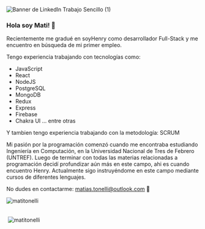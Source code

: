 ![Banner de LinkedIn Trabajo Sencillo (1)](https://user-images.githubusercontent.com/85004434/200672629-329893bc-3bb3-4a9c-a7d1-4d4c3f493189.gif)

### Hola soy Mati! 👋
Recientemente me gradué en soyHenry como desarrollador Full-Stack y me encuentro en búsqueda de mi primer empleo. 

Tengo experiencia trabajando con tecnologías como:
- JavaScript
- React
- NodeJS
- PostgreSQL
- MongoDB
- Redux
- Express
- Firebase
- Chakra UI
 ... entre otras

Y tambien tengo experiencia trabajando con la metodología: SCRUM

Mi pasión por la programación comenzó cuando me encontraba estudiando Ingeniería en Computación, en la Universidad Nacional de Tres de Febrero (UNTREF). Luego de terminar con todas las materias relacionadas a programación decidí profundizar aún más en este campo, ahi es cuando encuentro Henry.
Actualmente sigo instruyéndome en este campo mediante cursos de diferentes lenguajes.

No dudes en contactarme: 
matias.tonelli@outlook.com 📩
<p><img align="left" src="https://github-readme-stats.vercel.app/api/top-langs?username=matitonelli&show_icons=true&locale=en&layout=compact" alt="matitonelli" /></p>
<br/>
<br/>
<p>&nbsp;<img align="center" src="https://github-readme-stats.vercel.app/api?username=matitonelli&show_icons=true&locale=en" alt="matitonelli" /></p>

<!--
**MatiTonelli/MatiTonelli** is a ✨ _special_ ✨ repository because its `README.md` (this file) appears on your GitHub profile.
-->
